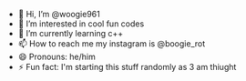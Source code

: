 - 👋 Hi, I’m @woogie961
- 👀 I’m interested in cool fun codes
- 🌱 I’m currently learning c++
- 📫 How to reach me my instagram is @boogie_rot
- 😄 Pronouns: he/him
- ⚡ Fun fact: I'm starting this stuff randomly as 3 am thiught

<!---
woogie961/woogie961 is a ✨ special ✨ repository because its `README.md` (this file) appears on your GitHub profile.
You can click the Preview link to take a look at your changes.
--->
